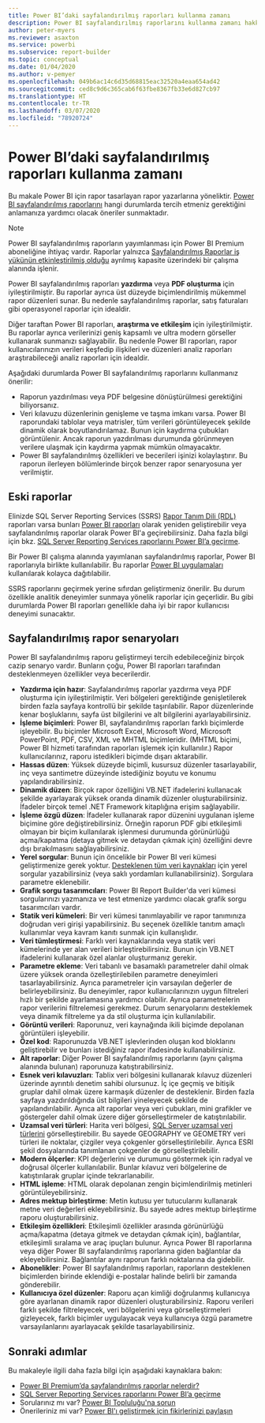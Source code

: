 ```yaml
---
title: Power BI’daki sayfalandırılmış raporları kullanma zamanı
description: Power BI sayfalandırılmış raporlarını kullanma zamanı hakkında kılavuz.
author: peter-myers
ms.reviewer: asaxton
ms.service: powerbi
ms.subservice: report-builder
ms.topic: conceptual
ms.date: 01/04/2020
ms.author: v-pemyer
ms.openlocfilehash: 049b6ac14c6d35d68815eac32520a4eaa654ad42
ms.sourcegitcommit: ced8c9d6c365cab6f63fbe8367fb33e6d827cb97
ms.translationtype: HT
ms.contentlocale: tr-TR
ms.lasthandoff: 03/07/2020
ms.locfileid: "78920724"
---
```

# <a name="when-to-use-paginated-reports-in-power-bi"></a>Power BI’daki sayfalandırılmış raporları kullanma zamanı

Bu makale Power BI için rapor tasarlayan rapor yazarlarına yöneliktir. [Power BI sayfalandırılmış raporlarını](../paginated-reports/paginated-reports-report-builder-power-bi.md) hangi durumlarda tercih etmeniz gerektiğini anlamanıza yardımcı olacak öneriler sunmaktadır.

> [!NOTE]
> Power BI sayfalandırılmış raporların yayımlanması için Power BI Premium aboneliğine ihtiyaç vardır. Raporlar yalnızca [Sayfalandırılmış Raporlar iş yükünün etkinleştirilmiş olduğu](../service-admin-premium-workloads.md#paginated-reports) ayrılmış kapasite üzerindeki bir çalışma alanında işlenir.

Power BI sayfalandırılmış raporları **yazdırma** veya **PDF oluşturma** için iyileştirilmiştir. Bu raporlar ayrıca üst düzeyde biçimlendirilmiş mükemmel rapor düzenleri sunar. Bu nedenle sayfalandırılmış raporlar, satış faturaları gibi operasyonel raporlar için idealdir.

Diğer taraftan Power BI raporları, **araştırma ve etkileşim** için iyileştirilmiştir. Bu raporlar ayrıca verilerinizi geniş kapsamlı ve ultra modern görseller kullanarak sunmanızı sağlayabilir. Bu nedenle Power BI raporları, rapor kullanıcılarınızın verileri keşfedip ilişkileri ve düzenleri analiz raporları araştırabileceği analiz raporları için idealdir.

Aşağıdaki durumlarda Power BI sayfalandırılmış raporlarını kullanmanız önerilir:

- Raporun yazdırılması veya PDF belgesine dönüştürülmesi gerektiğini biliyorsanız.
- Veri kılavuzu düzenlerinin genişleme ve taşma imkanı varsa. Power BI raporundaki tablolar veya matrisler, tüm verileri görüntüleyecek şekilde dinamik olarak boyutlandırılamaz. Bunun için kaydırma çubukları görüntülenir. Ancak raporun yazdırılması durumunda görünmeyen verilere ulaşmak için kaydırma yapmak mümkün olmayacaktır.
- Power BI sayfalandırılmış özellikleri ve becerileri işinizi kolaylaştırır. Bu raporun ilerleyen bölümlerinde birçok benzer rapor senaryosuna yer verilmiştir.

## <a name="legacy-reports"></a>Eski raporlar

Elinizde SQL Server Reporting Services (SSRS) [Rapor Tanım Dili (RDL)](/sql/reporting-services/reports/report-definition-language-ssrs) raporları varsa bunları [Power BI raporları](../consumer/end-user-reports.md) olarak yeniden geliştirebilir veya sayfalandırılmış raporlar olarak Power BI'a geçirebilirsiniz. Daha fazla bilgi için bkz. [SQL Server Reporting Services raporlarını Power BI’a geçirme](migrate-ssrs-reports-to-power-bi.md).

Bir Power BI çalışma alanında yayımlanan sayfalandırılmış raporlar, Power BI raporlarıyla birlikte kullanılabilir. Bu raporlar [Power BI uygulamaları](../service-create-distribute-apps.md) kullanılarak kolayca dağıtılabilir.

SSRS raporlarını geçirmek yerine sıfırdan geliştirmeniz önerilir. Bu durum özellikle analitik deneyimler sunmaya yönelik raporlar için geçerlidir. Bu gibi durumlarda Power BI raporları genellikle daha iyi bir rapor kullanıcısı deneyimi sunacaktır.

## <a name="paginated-report-scenarios"></a>Sayfalandırılmış rapor senaryoları

Power BI sayfalandırılmış raporu geliştirmeyi tercih edebileceğiniz birçok cazip senaryo vardır. Bunların çoğu, Power BI raporları tarafından desteklenmeyen özellikler veya becerilerdir.

- **Yazdırma için hazır**: Sayfalandırılmış raporlar yazdırma veya PDF oluşturma için iyileştirilmiştir. Veri bölgeleri gerektiğinde genişletilerek birden fazla sayfaya kontrollü bir şekilde taşırılabilir. Rapor düzenlerinde kenar boşluklarını, sayfa üst bilgilerini ve alt bilgilerini ayarlayabilirsiniz.
- **İşleme biçimleri**: Power BI, sayfalandırılmış raporları farklı biçimlerde işleyebilir. Bu biçimler Microsoft Excel, Microsoft Word, Microsoft PowerPoint, PDF, CSV, XML ve MHTML biçimleridir. (MHTML biçimi, Power BI hizmeti tarafından raporları işlemek için kullanılır.) Rapor kullanıcılarınız, raporu istedikleri biçimde dışarı aktarabilir.
- **Hassas düzen**: Yüksek düzeyde biçimli, kusursuz düzenler tasarlayabilir, inç veya santimetre düzeyinde istediğiniz boyutu ve konumu yapılandırabilirsiniz.
- **Dinamik düzen**: Birçok rapor özelliğini VB.NET ifadelerini kullanacak şekilde ayarlayarak yüksek oranda dinamik düzenler oluşturabilirsiniz. İfadeler birçok temel .NET Framework kitaplığına erişim sağlayabilir.
- **İşleme özgü düzen**: İfadeler kullanarak rapor düzenini uygulanan işleme biçimine göre değiştirebilirsiniz. Örneğin raporun PDF gibi etkileşimli olmayan bir biçim kullanılarak işlenmesi durumunda görünürlüğü açma/kapatma (detaya gitmek ve detaydan çıkmak için) özelliğini devre dışı bırakılmasını sağlayabilirsiniz.
- **Yerel sorgular**: Bunun için öncelikle bir Power BI veri kümesi geliştirmenize gerek yoktur. [Desteklenen tüm veri kaynakları](../paginated-reports/paginated-reports-data-sources.md) için yerel sorgular yazabilirsiniz (veya saklı yordamları kullanabilirsiniz). Sorgulara parametre eklenebilir.
- **Grafik sorgu tasarımcıları**: Power BI Report Builder'da veri kümesi sorgularınızı yazmanıza ve test etmenize yardımcı olacak grafik sorgu tasarımcıları vardır.
- **Statik veri kümeleri**: Bir veri kümesi tanımlayabilir ve rapor tanımınıza doğrudan veri girişi yapabilirsiniz. Bu seçenek özellikle tanıtım amaçlı kullanımlar veya kavram kanıtı sunmak için kullanışlıdır.
- **Veri tümleştirmesi**: Farklı veri kaynaklarında veya statik veri kümelerinde yer alan verileri birleştirebilirsiniz. Bunun için VB.NET ifadelerini kullanarak özel alanlar oluşturmanız gerekir.
- **Parametre ekleme**: Veri tabanlı ve basamaklı parametreler dahil olmak üzere yüksek oranda özelleştirilebilen parametre deneyimleri tasarlayabilirsiniz. Ayrıca parametreler için varsayılan değerler de belirleyebilirsiniz. Bu deneyimler, rapor kullanıcılarınızın uygun filtreleri hızlı bir şekilde ayarlamasına yardımcı olabilir. Ayrıca parametrelerin rapor verilerini filtrelemesi gerekmez. Durum senaryolarını desteklemek veya dinamik filtreleme ya da stil oluşturma için kullanılabilir.
- **Görüntü verileri**: Raporunuz, veri kaynağında ikili biçimde depolanan görüntüleri işleyebilir.
- **Özel kod**: Raporunuzda VB.NET işlevlerinden oluşan kod bloklarını geliştirebilir ve bunları istediğiniz rapor ifadesinde kullanabilirsiniz.
- **Alt raporlar**: Diğer Power BI sayfalandırılmış raporlarını (aynı çalışma alanında bulunan) raporunuza katıştırabilirsiniz.
- **Esnek veri kılavuzları**: Tablix veri bölgesini kullanarak kılavuz düzenleri üzerinde ayrıntılı denetim sahibi olursunuz. İç içe geçmiş ve bitişik gruplar dahil olmak üzere karmaşık düzenler de desteklenir. Birden fazla sayfaya yazdırıldığında üst bilgileri yineleyecek şekilde de yapılandırılabilir. Ayrıca alt raporlar veya veri çubukları, mini grafikler ve göstergeler dahil olmak üzere diğer görselleştirmeler de katıştırılabilir.
- **Uzamsal veri türleri**: Harita veri bölgesi, [SQL Server uzamsal veri türlerini](/sql/relational-databases/spatial/spatial-data-sql-server) görselleştirebilir. Bu sayede GEOGRAPHY ve GEOMETRY veri türleri ile noktalar, çizgiler veya çokgenler görselleştirilebilir. Ayrıca ESRI şekil dosyalarında tanımlanan çokgenler de görselleştirilebilir.
- **Modern ölçerler**: KPI değerlerini ve durumunu göstermek için radyal ve doğrusal ölçerler kullanılabilir. Bunlar kılavuz veri bölgelerine de katıştırılarak gruplar içinde tekrarlanabilir.
- **HTML işleme**: HTML olarak depolanan zengin biçimlendirilmiş metinleri görüntüleyebilirsiniz.
- **Adres mektup birleştirme**: Metin kutusu yer tutucularını kullanarak metne veri değerleri ekleyebilirsiniz. Bu sayede adres mektup birleştirme raporu oluşturabilirsiniz.
- **Etkileşim özellikleri**: Etkileşimli özellikler arasında görünürlüğü açma/kapatma (detaya gitmek ve detaydan çıkmak için), bağlantılar, etkileşimli sıralama ve araç ipuçları bulunur. Ayrıca Power BI raporlarına veya diğer Power BI sayfalandırılmış raporlarına giden bağlantılar da ekleyebilirsiniz. Bağlantılar aynı raporun farklı noktalarına da gidebilir.
- **Abonelikler**: Power BI sayfalandırılmış raporları, raporların desteklenen biçimlerden birinde eklendiği e-postalar halinde belirli bir zamanda gönderebilir.
- **Kullanıcıya özel düzenler**: Raporu açan kimliği doğrulanmış kullanıcıya göre ayarlanan dinamik rapor düzenleri oluşturabilirsiniz. Raporu verileri farklı şekilde filtreleyecek, veri bölgelerini veya görselleştirmeleri gizleyecek, farklı biçimler uygulayacak veya kullanıcıya özgü parametre varsayılanlarını ayarlayacak şekilde tasarlayabilirsiniz.

## <a name="next-steps"></a>Sonraki adımlar

Bu makaleyle ilgili daha fazla bilgi için aşağıdaki kaynaklara bakın:

- [Power BI Premium’da sayfalandırılmış raporlar nelerdir?](../paginated-reports/paginated-reports-report-builder-power-bi.md)
- [SQL Server Reporting Services raporlarını Power BI’a geçirme](migrate-ssrs-reports-to-power-bi.md)
- Sorularınız mı var? [Power BI Topluluğu'na sorun](https://community.powerbi.com/)
- Önerileriniz mi var? [Power BI'ı geliştirmek için fikirlerinizi paylaşın](https://ideas.powerbi.com/)
